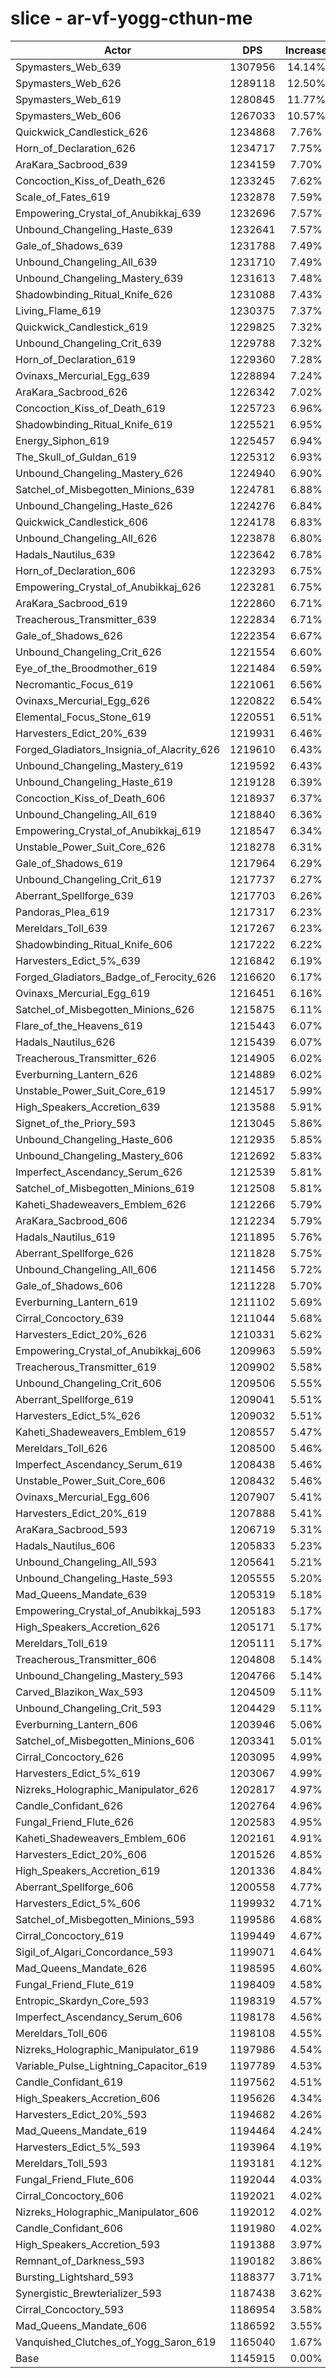 # slice - ar-vf-yogg-cthun-me
| Actor | DPS | Increase |
|---|:---:|:---:|
|Spymasters_Web_639|1307956|14.14%|
|Spymasters_Web_626|1289118|12.50%|
|Spymasters_Web_619|1280845|11.77%|
|Spymasters_Web_606|1267033|10.57%|
|Quickwick_Candlestick_626|1234868|7.76%|
|Horn_of_Declaration_626|1234717|7.75%|
|AraKara_Sacbrood_639|1234159|7.70%|
|Concoction_Kiss_of_Death_626|1233245|7.62%|
|Scale_of_Fates_619|1232878|7.59%|
|Empowering_Crystal_of_Anubikkaj_639|1232696|7.57%|
|Unbound_Changeling_Haste_639|1232641|7.57%|
|Gale_of_Shadows_639|1231788|7.49%|
|Unbound_Changeling_All_639|1231710|7.49%|
|Unbound_Changeling_Mastery_639|1231613|7.48%|
|Shadowbinding_Ritual_Knife_626|1231088|7.43%|
|Living_Flame_619|1230375|7.37%|
|Quickwick_Candlestick_619|1229825|7.32%|
|Unbound_Changeling_Crit_639|1229788|7.32%|
|Horn_of_Declaration_619|1229360|7.28%|
|Ovinaxs_Mercurial_Egg_639|1228894|7.24%|
|AraKara_Sacbrood_626|1226342|7.02%|
|Concoction_Kiss_of_Death_619|1225723|6.96%|
|Shadowbinding_Ritual_Knife_619|1225521|6.95%|
|Energy_Siphon_619|1225457|6.94%|
|The_Skull_of_Guldan_619|1225312|6.93%|
|Unbound_Changeling_Mastery_626|1224940|6.90%|
|Satchel_of_Misbegotten_Minions_639|1224781|6.88%|
|Unbound_Changeling_Haste_626|1224276|6.84%|
|Quickwick_Candlestick_606|1224178|6.83%|
|Unbound_Changeling_All_626|1223878|6.80%|
|Hadals_Nautilus_639|1223642|6.78%|
|Horn_of_Declaration_606|1223293|6.75%|
|Empowering_Crystal_of_Anubikkaj_626|1223281|6.75%|
|AraKara_Sacbrood_619|1222860|6.71%|
|Treacherous_Transmitter_639|1222834|6.71%|
|Gale_of_Shadows_626|1222354|6.67%|
|Unbound_Changeling_Crit_626|1221554|6.60%|
|Eye_of_the_Broodmother_619|1221484|6.59%|
|Necromantic_Focus_619|1221061|6.56%|
|Ovinaxs_Mercurial_Egg_626|1220822|6.54%|
|Elemental_Focus_Stone_619|1220551|6.51%|
|Harvesters_Edict_20%_639|1219931|6.46%|
|Forged_Gladiators_Insignia_of_Alacrity_626|1219610|6.43%|
|Unbound_Changeling_Mastery_619|1219592|6.43%|
|Unbound_Changeling_Haste_619|1219128|6.39%|
|Concoction_Kiss_of_Death_606|1218937|6.37%|
|Unbound_Changeling_All_619|1218840|6.36%|
|Empowering_Crystal_of_Anubikkaj_619|1218547|6.34%|
|Unstable_Power_Suit_Core_626|1218278|6.31%|
|Gale_of_Shadows_619|1217964|6.29%|
|Unbound_Changeling_Crit_619|1217737|6.27%|
|Aberrant_Spellforge_639|1217703|6.26%|
|Pandoras_Plea_619|1217317|6.23%|
|Mereldars_Toll_639|1217267|6.23%|
|Shadowbinding_Ritual_Knife_606|1217222|6.22%|
|Harvesters_Edict_5%_639|1216842|6.19%|
|Forged_Gladiators_Badge_of_Ferocity_626|1216620|6.17%|
|Ovinaxs_Mercurial_Egg_619|1216451|6.16%|
|Satchel_of_Misbegotten_Minions_626|1215875|6.11%|
|Flare_of_the_Heavens_619|1215443|6.07%|
|Hadals_Nautilus_626|1215439|6.07%|
|Treacherous_Transmitter_626|1214905|6.02%|
|Everburning_Lantern_626|1214889|6.02%|
|Unstable_Power_Suit_Core_619|1214517|5.99%|
|High_Speakers_Accretion_639|1213588|5.91%|
|Signet_of_the_Priory_593|1213045|5.86%|
|Unbound_Changeling_Haste_606|1212935|5.85%|
|Unbound_Changeling_Mastery_606|1212692|5.83%|
|Imperfect_Ascendancy_Serum_626|1212539|5.81%|
|Satchel_of_Misbegotten_Minions_619|1212508|5.81%|
|Kaheti_Shadeweavers_Emblem_626|1212266|5.79%|
|AraKara_Sacbrood_606|1212234|5.79%|
|Hadals_Nautilus_619|1211895|5.76%|
|Aberrant_Spellforge_626|1211828|5.75%|
|Unbound_Changeling_All_606|1211456|5.72%|
|Gale_of_Shadows_606|1211228|5.70%|
|Everburning_Lantern_619|1211102|5.69%|
|Cirral_Concoctory_639|1211044|5.68%|
|Harvesters_Edict_20%_626|1210331|5.62%|
|Empowering_Crystal_of_Anubikkaj_606|1209963|5.59%|
|Treacherous_Transmitter_619|1209902|5.58%|
|Unbound_Changeling_Crit_606|1209506|5.55%|
|Aberrant_Spellforge_619|1209041|5.51%|
|Harvesters_Edict_5%_626|1209032|5.51%|
|Kaheti_Shadeweavers_Emblem_619|1208557|5.47%|
|Mereldars_Toll_626|1208500|5.46%|
|Imperfect_Ascendancy_Serum_619|1208438|5.46%|
|Unstable_Power_Suit_Core_606|1208432|5.46%|
|Ovinaxs_Mercurial_Egg_606|1207907|5.41%|
|Harvesters_Edict_20%_619|1207888|5.41%|
|AraKara_Sacbrood_593|1206719|5.31%|
|Hadals_Nautilus_606|1205833|5.23%|
|Unbound_Changeling_All_593|1205641|5.21%|
|Unbound_Changeling_Haste_593|1205555|5.20%|
|Mad_Queens_Mandate_639|1205319|5.18%|
|Empowering_Crystal_of_Anubikkaj_593|1205183|5.17%|
|High_Speakers_Accretion_626|1205171|5.17%|
|Mereldars_Toll_619|1205111|5.17%|
|Treacherous_Transmitter_606|1204808|5.14%|
|Unbound_Changeling_Mastery_593|1204766|5.14%|
|Carved_Blazikon_Wax_593|1204509|5.11%|
|Unbound_Changeling_Crit_593|1204429|5.11%|
|Everburning_Lantern_606|1203946|5.06%|
|Satchel_of_Misbegotten_Minions_606|1203341|5.01%|
|Cirral_Concoctory_626|1203095|4.99%|
|Harvesters_Edict_5%_619|1203067|4.99%|
|Nizreks_Holographic_Manipulator_626|1202817|4.97%|
|Candle_Confidant_626|1202764|4.96%|
|Fungal_Friend_Flute_626|1202583|4.95%|
|Kaheti_Shadeweavers_Emblem_606|1202161|4.91%|
|Harvesters_Edict_20%_606|1201526|4.85%|
|High_Speakers_Accretion_619|1201336|4.84%|
|Aberrant_Spellforge_606|1200558|4.77%|
|Harvesters_Edict_5%_606|1199932|4.71%|
|Satchel_of_Misbegotten_Minions_593|1199586|4.68%|
|Cirral_Concoctory_619|1199449|4.67%|
|Sigil_of_Algari_Concordance_593|1199071|4.64%|
|Mad_Queens_Mandate_626|1198595|4.60%|
|Fungal_Friend_Flute_619|1198409|4.58%|
|Entropic_Skardyn_Core_593|1198319|4.57%|
|Imperfect_Ascendancy_Serum_606|1198178|4.56%|
|Mereldars_Toll_606|1198108|4.55%|
|Nizreks_Holographic_Manipulator_619|1197986|4.54%|
|Variable_Pulse_Lightning_Capacitor_619|1197789|4.53%|
|Candle_Confidant_619|1197562|4.51%|
|High_Speakers_Accretion_606|1195626|4.34%|
|Harvesters_Edict_20%_593|1194682|4.26%|
|Mad_Queens_Mandate_619|1194464|4.24%|
|Harvesters_Edict_5%_593|1193964|4.19%|
|Mereldars_Toll_593|1193181|4.12%|
|Fungal_Friend_Flute_606|1192044|4.03%|
|Cirral_Concoctory_606|1192021|4.02%|
|Nizreks_Holographic_Manipulator_606|1192012|4.02%|
|Candle_Confidant_606|1191980|4.02%|
|High_Speakers_Accretion_593|1191388|3.97%|
|Remnant_of_Darkness_593|1190182|3.86%|
|Bursting_Lightshard_593|1188377|3.71%|
|Synergistic_Brewterializer_593|1187438|3.62%|
|Cirral_Concoctory_593|1186954|3.58%|
|Mad_Queens_Mandate_606|1186592|3.55%|
|Vanquished_Clutches_of_Yogg_Saron_619|1165040|1.67%|
|Base|1145915|0.00%|

